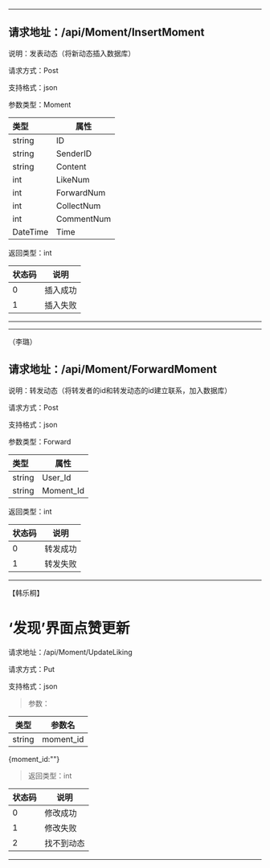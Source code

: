 ------

## 请求地址：/api/Moment/InsertMoment

说明：发表动态（将新动态插入数据库）

请求方式：Post

支持格式：json

参数类型：Moment

| 类型     | 属性       |
| :------- | ---------- |
| string   | ID         |
| string   | SenderID   |
| string   | Content    |
| int      | LikeNum    |
| int      | ForwardNum |
| int      | CollectNum |
| int      | CommentNum |
| DateTime | Time       |

返回类型：int

| 状态码 | 说明     |
| ------ | -------- |
| 0      | 插入成功 |
| 1      | 插入失败 |

------
------

（李璐）
## 请求地址：/api/Moment/ForwardMoment

说明：转发动态（将转发者的id和转发动态的id建立联系，加入数据库）

请求方式：Post

支持格式：json

参数类型：Forward

| 类型     | 属性       |
| :------- | ---------- |
| string   | User_Id      |
| string   | Moment_Id   |


返回类型：int

| 状态码 | 说明     |
| ------ | -------- |
| 0      | 转发成功 |
| 1      | 转发失败 |

------
【韩乐桐】
# ‘发现’界面点赞更新 #
请求地址：/api/Moment/UpdateLiking   

请求方式：Put  
   
支持格式：json  
    


> 参数：   

| 类型 | 参数名 |  
| --- | --- |  
| string | moment_id |  

{moment_id:""}


> 返回类型：int  

| 状态码 | 说明 |  
| -- | -- |  
| 0 | 修改成功 |  
| 1 | 修改失败 |  
| 2 | 找不到动态 |  





------

